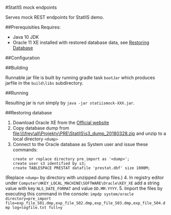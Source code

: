 #StatIIS mock endpoints

Serves mock REST endpoints for StatIIS demo.

##Prerequisities
Requires:
* Java 10 JDK
* Oracle 11 XE installed with restored database data, see [Restoring Database](#restoring-database)


##Configuration
 

##Building

Runnable jar file is built by running gradle task `bootJar` which produces jarfile in the `build\libs` subdirectory.

##Running

Resulting jar is run simply by `java -jar statiismock-XXX.jar`.

##Restoring database

1. Download Oracle XE from the [Official website](http://www.oracle.com/technetwork/database/database-technologies/express-edition/downloads/index.html)
2. Copy database dump from <file:\\\frey\all\Projekty\PRE\StatIIS\s3_dump_20180328.zip> and unzip to a local directory `<dump>`
3. Connect to the Oracle database as System user and issue these commands:
    ```oracle
    create or replace directory pre_import as '<dump>';
    create user s3 identified by s3;
    create TABLESPACE PRESTAT datafile 'prestat.dbf' size 1000M;
    ```
(Replace `<dump>` by directory with unzipped dump files.)
4. In registry editor under `Computer\HKEY_LOCAL_MACHINE\SOFTWARE\Oracle\KEY_XE` add a string value with key `NLS_DATE_FORMAT` and value `DD.MM.YYYY`.
5. Import the files by executing this command in the console:
    ```
    impdp system/oracle directory=pre_import file=exp_file_S01.dmp,exp_file_S02.dmp,exp_file_S03.dmp,exp_file_S04.dmp log=logfile.txt full=y
    ```